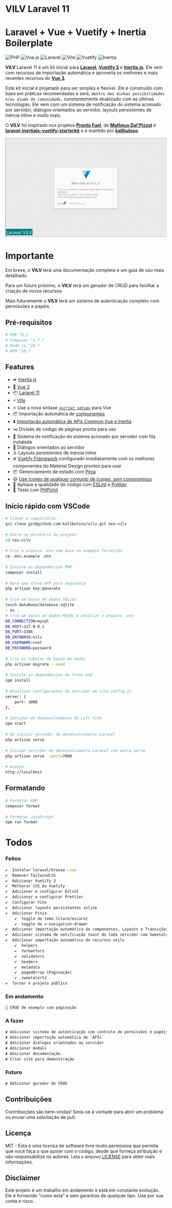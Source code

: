 # **VILV Laravel 11**
# Laravel + Vue + Vuetify + Inertia Boilerplate

![PHP](https://img.shields.io/badge/php-^8.2-%23777BB4.svg?style=for-the-badge&logo=php&logoColor==%234FC08D)
![Vue.js](https://img.shields.io/badge/vuejs-^3.4.x-%2335495e.svg?style=for-the-badge&logo=vuedotjs&logoColor=%234FC08D)
![Laravel](https://img.shields.io/badge/laravel-^11.x-%23FF2D20.svg?style=for-the-badge&logo=laravel&logoColor==%234FC08D)
![Vite](https://img.shields.io/badge/vite-^5.0.x-%23646CFF.svg?style=for-the-badge&logo=vite&logoColor==%234FC08D)
![Vuetify](https://img.shields.io/badge/Vuetify-^3.5.x-16B7FB.svg?style=for-the-badge&logo=vuetify&logoColor==%234FC08D)
![Inertia](https://img.shields.io/badge/Inertia-^1.0.x-8569ec?style=for-the-badge&logo=Inertia&logoColor==%234FC08D)

**VILV** Laravel 11 é um kit inicial para [**Laravel**](https://laravel.com/), [**Vuetify 3**](https://vuetify.vom/) e [**Inertia.js**](https://inertiajs.com/). Ele vem com recursos de importação automática e aproveita os melhores e mais recentes recursos do [**Vue 3**](https://vuejs.org/).

Este kit inicial é projetado para ser simples e flexível. Ele é construído com base em práticas recomendadas e será, `dentro das minhas possibilidades e/ou ajuda da comunidade,` constantemente atualizado com as últimas tecnologias. Ele vem com um sistema de notificação do sistema acionado por servidor, diálogos orientados ao servidor, layouts persistentes de inércia inline e muito mais.

O **VILV** foi inspirado nos projetos [**Pronto Fuel**](https://github.com/prontostack/pronto-fuel), de [**Matheus Dal'Pizzol**](https://github.com/MtDalPizzol) e [**laravel-inertiajs-vuetify-starterkit**](https://github.com/ahmadfaizk/laravel-inertiajs-vuetify-starterkit) e é mantido por [**kallbuloso**](https://github.com/kallbuloso).

![image](./resources/Docs/Last_VILV.gif)

# Importante
Em breve, o **VILV** terá uma documentação completa e um guia de uso mais detalhado.

Para um futuro próximo, o **VILV** terá um gerador de CRUD para facilitar a criação de novos recursos.

Mais futuramente o **VILV** terá um sistema de autenticação completo com permissões e papéis.

## Pré-requisitos

```bash
# PHP ^8.2
# Composer ^2.7.*
# Node.js ^20.*
# NPM ^10.*
```

## Features

- ⏩ [Inertia.js](https://inertiajs.com/)
- 🔰 [Vue 3](https://github.com/vuejs/core)
- 📦 [Laravel 11](https://laravel.com/)
- ⚡️ [Vite](https://vitejs.dev/)
- 🔥 Use a nova sintaxe [`<script setup>`](https://github.com/vuejs/rfcs/pull/227) para Vue
- 📦 Importação automática de [componentes](https://github.com/antfu/unplugin-vue-components)
- ⬇️ [Importação automática de APIs Common Vue e Inertia](https://github.com/antfu/unplugin-auto-import)
- ✂️ Divisão de código de páginas pronta para uso
- 🔔 Sistema de notificação do sistema acionado por servidor com fila instalada
- 💬 Diálogos orientados ao servidor
- ⚓ Layouts persistentes de inércia inline
- ❄️ [Vuetify Framework](https://vuetify.vom/) configurado imediatamente com os melhores componentes do Material Design prontos para usar
- 📦 Gerenciamento de estado com [Pinia](https://github.com/vuejs/pinia)
- 😃 [Use ícones de qualquer conjunto de ícones, sem compromisso](https://github.com/antfu/unplugin-icons)
- 👮 Aplique a qualidade do código com [ESLint](https://eslint.org/) e [Prettier](https://prettier.io)
- 🚨 Teste com [PHPUnit](https://phpunit.de/)

## Início rápido com VSCode

```bash
# Clonar o repositório
git clone git@github.com:kallbuloso/vilv.git neu-vilv

# Entre no diretório do projeto
cd neu-vilv

# Crie o arquivo .env com base no exemplo fornecido
cp .env.example .env

# Instale as dependências PHP
composer install

# Gere uma chave APP para segurança
php artisan key:generate

# Crie um banco de dados SQLite
touch database/database.sqlite
- ou -
# Crie um banco de dados MySQL e atualize o arquivo .env
DB_CONNECTION=mysql
DB_HOST=127.0.0.1
DB_PORT=3306
DB_DATABASE=vilv
DB_USERNAME=root
DB_PASSWORD=password

# Crie as tabelas do banco de dados
php artisan migrate --seed

# Instale as dependências de front-end
npm install

# Atualizar configurações do servidor em vite.config.js
server: {
    port: 3000
},

# Servidor de desenvolvimento do Lift Vite
npm start

# Ou iniciar servidor de desenvolvimento Laravel
php artisan serve

# Iniciar servidor de desenvolvimento Laravel com outra porta
php artisan serve --port=7000

# Acesse 
http://localhost
```

## Formatando

```bash
# Formatar PHP
composer format

# Formatar JavaScript
npm run format
```
# Todos
### Feitos
```bash
✔  Instalar laravel/breeze -vue
✔  Remover TailwindCSS
✔  Adicionar Vuetify 3
✔  Melhorar CSS do Vuetify
✔  Adicionar e configurar Eslint
✔  Adicionar e configurar Prettier
✔  Configurar Vite
✔  Adicionar layouts persistentes inline
✔  Adicionar Pinia
    ✔  toggle de tema (claro/escuro)
    ✔  toggle de v-navigation-drawer
✔  Adicionar importação automática de componentes, Layouts e Transições
✔  Adicionar sistema de notificação toast do lado servidor com Sweetalert2
✔  Adicionar importação automática de recursos utils
    ✔  helpers
    ✔  formatters
    ✔  validators
    ✔  headers
    ✔  metadata
    ✔  pagedArray (Paginação)
    ✔  sweetalert2
✔  Tornar o projeto público
```
### Em andamento
```bash
🚧 CRUD de exemplo com paginação
```
### A fazer
```bash
✘ Adicionar sistema de autenticação com controle de permissões e papéis
✘ Adicionar importação automática de `APIs`
✘ Adicionar diálogos orientados ao servidor
✘ Adicionar modals
✘ Adicionar documentação
✘ Criar site para demonstração
```
### Futuro
```bash
✘ Adicionar gerador de CRUD
```

## Contribuições
Contribuições são bem-vindas! Sinta-se à vontade para abrir um problema ou enviar uma solicitação de pull.

## Licença
MIT - Esta é uma licença de software livre muito permissiva que permite que você faça o que quiser com o código, desde que forneça atribuição e não responsabilize os autores. Leia o arquivo [LICENSE](License) para obter mais informações.

## Disclaimer
Este projeto é um trabalho em andamento e está em constante evolução. Ele é fornecido "como está" e sem garantias de qualquer tipo. Use por sua conta e risco.
